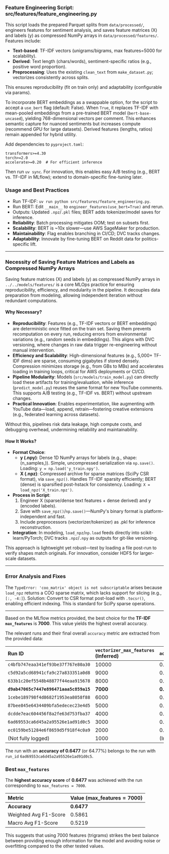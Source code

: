 ### Feature Engineering Script: src/features/feature_engineering.py

This script loads the prepared Parquet splits from `data/processed/`, engineers features for sentiment analysis, and saves feature matrices (X) and labels (y) as compressed NumPy arrays in `data/processed/features/`. Features include:
- **Text-based**: TF-IDF vectors (unigrams/bigrams, max features=5000 for scalability).
- **Derived**: Text length (chars/words), sentiment-specific ratios (e.g., positive word proportion).
- **Preprocessing**: Uses the existing `clean_text` from `make_dataset.py`; vectorizes consistently across splits.

This ensures reproducibility (fit on train only) and adaptability (configurable via params).

To incorporate BERT embeddings as a swappable option, for the script to accept a `use_bert` flag (default: False). When `True`, it replaces TF-IDF with mean-pooled embeddings from a pre-trained BERT model (`bert-base-uncased`), yielding 768-dimensional vectors per comment. This enhances semantic capture for nuanced sentiments but increases compute (recommend GPU for large datasets). Derived features (lengths, ratios) remain appended for hybrid utility.

Add dependencies to `pyproject.toml`:
```
transformers>=4.30
torch>=2.0
accelerate>=0.20  # For efficient inference
```
Then run `uv sync`. For innovation, this enables easy A/B testing (e.g., BERT vs. TF-IDF in MLflow); extend to domain-specific fine-tuning later.

### Usage and Best Practices
- Run TF-IDF: `uv run python src/features/feature_engineering.py`.
- Run BERT: Edit `__main__` to `engineer_features(use_bert=True)` and rerun.
- Outputs: Updated `.npz`/`.pkl` files; BERT adds tokenizer/model saves for inference.
- **Reliability**: Batch processing mitigates OOM; test on subsets first.
- **Scalability**: BERT is ~10x slower—use AWS SageMaker for production.
- **Maintainability**: Flag enables branching in CI/CD; DVC tracks changes.
- **Adaptability**: Innovate by fine-tuning BERT on Reddit data for politics-specific lift.

---

### Necessity of Saving Feature Matrices and Labels as Compressed NumPy Arrays

Saving feature matrices (X) and labels (y) as compressed NumPy arrays in `../../models/features/` is a core MLOps practice for ensuring reproducibility, efficiency, and modularity in the pipeline. It decouples data preparation from modeling, allowing independent iteration without redundant computations.

#### Why Necessary?
- **Reproducibility**: Features (e.g., TF-IDF vectors or BERT embeddings) are deterministic once fitted on the train set. Saving them prevents recomputation on every run, reducing errors from environmental variations (e.g., random seeds in embeddings). This aligns with DVC versioning, where changes in raw data trigger re-engineering without manual intervention.
- **Efficiency and Scalability**: High-dimensional features (e.g., 5,000+ TF-IDF dims) are sparse, consuming gigabytes if stored densely. Compression minimizes storage (e.g., from GBs to MBs) and accelerates loading in training loops, critical for AWS deployments or CI/CD.
- **Pipeline Modularity**: Models (`src/models/train_model.py`) can directly load these artifacts for training/evaluation, while inference (`predict_model.py`) reuses the same format for new YouTube comments. This supports A/B testing (e.g., TF-IDF vs. BERT) without upstream changes.
- **Practical Innovation**: Enables experimentation, like augmenting with YouTube data—load, append, retrain—fostering creative extensions (e.g., federated learning across datasets).

Without this, pipelines risk data leakage, high compute costs, and debugging overhead, undermining reliability and maintainability.

#### How It Works?
- **Format Choice**:
  - **y (.npy)**: Dense 1D NumPy arrays for labels (e.g., shape: (n_samples,)). Simple, uncompressed serialization via `np.save()`. Loading: `y = np.load('y_train.npy')`.
  - **X (.npz)**: Compressed archive for sparse matrices (SciPy CSR format), via `save_npz()`. Handles TF-IDF sparsity efficiently; BERT (dense) is sparsified post-hstack for consistency. Loading: `X = load_npz('X_train.npz')`.
- **Process in Script**:
  1. Engineer X (sparse/dense text features + dense derived) and y (encoded labels).
  2. Save with `save_npz()`/`np.save()`—NumPy's binary format is platform-independent and fast.
  3. Include preprocessors (vectorizer/tokenizer) as .pkl for inference reconstruction.
- **Integration**: In modeling, `load_npz`/`np.load` feeds directly into scikit-learn/PyTorch; DVC tracks `.npz`/`.npy` as outputs for git-like versioning.

This approach is lightweight yet robust—test by loading a file post-run to verify shapes match originals. For innovation, consider HDF5 for larger-scale datasets.

---

### Error Analysis and Fixes

The `TypeError: 'coo_matrix' object is not subscriptable` arises because `load_npz` returns a COO sparse matrix, which lacks support for slicing (e.g., `[:, -4:]`). Solution: Convert to CSR format post-load with `.tocsr()`, enabling efficient indexing. This is standard for SciPy sparse operations.

---

Based on the MLflow metrics provided, the best choice for the **TF-IDF `max_features`** is **$7000$**. This value yields the highest overall accuracy.

The relevant runs and their final overall `accuracy` metric are extracted from the provided data:

| Run ID | `vectorizer_max_features` (Inferred) | `accuracy` |
| :--- | :--- | :--- |
| `c4bfb747eaa341ef93be37f767e80a30` | 10000 | 0.6345634563456346 |
| `c5d92a5cd68941cfa9c27a833351a0d8` | 9000 | 0.6304230423042304 |
| `633b1c20ef5548b48877f44eaa915678` | 8000 | 0.6334833483348334 |
| **`d9ab47065c7447e896471aaa5c859a15`** | **7000** | **0.6477047704770477** |
| `1cebe189798f4d8682f1953ea8058f88` | 6000 | 0.6343834383438344 |
| `87bee845e6434409bfa5edecec23e4d5` | 5000 | 0.6387038703870387 |
| `dcdde7eac604456f8a2fe63d753fba37` | 4000 | 0.6336633663366337 |
| `6ad69553ca6d45a2a95526e1ad91d0c5` | 3000 | 0.6345634563456346 |
| `ec0159be51284e6f8659d5f918f4c0a9` | 2000 | 0.6441044104410441 |
| (Not fully logged) | 1000 | (Incomplete) |

The run with an **accuracy of $0.6477$** (or $64.77\%$) belongs to the run with `run_id` `6ad69553ca6d45a2a95526e1ad91d0c5`.

### Best `max_features`

The **highest accuracy score** of **$0.6477$** was achieved with the run corresponding to `max_features = 7000`.

| Metric | Value ($\text{max\_features} = 7000$) |
| :--- | :--- |
| **Accuracy** | **$0.6477$** |
| Weighted Avg F1-Score | $0.5861$ |
| Macro Avg F1-Score | $0.5219$ |

This suggests that using $7000$ features (trigrams) strikes the best balance between providing enough information for the model and avoiding noise or overfitting compared to the other tested values.